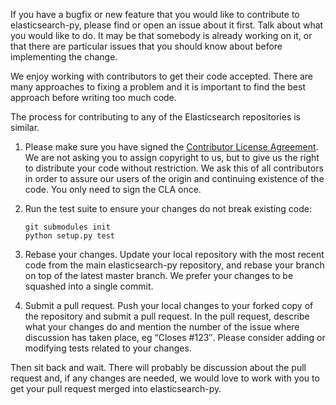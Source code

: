 If you have a bugfix or new feature that you would like to contribute to
elasticsearch-py, please find or open an issue about it first. Talk about what
you would like to do. It may be that somebody is already working on it, or that
there are particular issues that you should know about before implementing the
change.

We enjoy working with contributors to get their code accepted. There are many
approaches to fixing a problem and it is important to find the best approach
before writing too much code.

The process for contributing to any of the Elasticsearch repositories is similar.

1. Please make sure you have signed the [Contributor License
   Agreement](http://www.elasticsearch.org/contributor-agreement/). We are not
   asking you to assign copyright to us, but to give us the right to distribute
   your code without restriction. We ask this of all contributors in order to
   assure our users of the origin and continuing existence of the code. You only
   need to sign the CLA once.

2. Run the test suite to ensure your changes do not break existing code:

    ````
    git submodules init
    python setup.py test
    ````

3. Rebase your changes.
   Update your local repository with the most recent code from the main
   elasticsearch-py repository, and rebase your branch on top of the latest master
   branch. We prefer your changes to be squashed into a single commit.

4. Submit a pull request. Push your local changes to your forked copy of the
   repository and submit a pull request. In the pull request, describe what your
   changes do and mention the number of the issue where discussion has taken
   place, eg “Closes #123″.  Please consider adding or modifying tests related to
   your changes.

Then sit back and wait. There will probably be discussion about the pull
request and, if any changes are needed, we would love to work with you to get
your pull request merged into elasticsearch-py.

